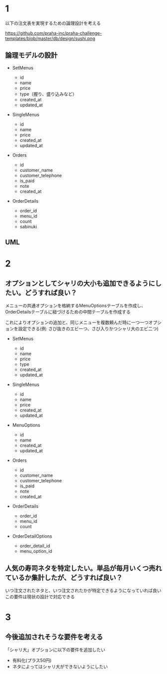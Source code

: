 # 1

以下の注文表を実現するための論理設計を考える

https://github.com/praha-inc/praha-challenge-templates/blob/master/db/design/sushi.png

## 論理モデルの設計

- SetMenus
  - id
  - name
  - price
  - type（握り、盛り込みなど）
  - created_at
  - updated_at

- SingleMenus
  - id
  - name
  - price
  - created_at
  - updated_at

- Orders
  - id
  - customer_name
  - customer_telephone
  - is_paid
  - note
  - created_at

- OrderDetails
  - order_id
  - menu_id
  - count
  - sabinuki

## UML

# 2

## オプションとしてシャリの大小も追加できるようにしたい。どうすれば良い？

メニューの共通オプションを格納するMenuOptionsテーブルを作成し、OrderDetailsテーブルに紐づけるための中間テーブルを作成する

これによりオプションの追加と、同じメニューを複数頼んだ時に一つ一つオプションを設定できる(例: さび抜きのエビ一つ、さび入りかつシャリ大のエビ二つ)

- SetMenus
  - id
  - name
  - price
  - type
  - created_at
  - updated_at

- SingleMenus
  - id
  - name
  - price
  - created_at
  - updated_at

- MenuOptions
  - id
  - name
  - created_at
  - updated_at

- Orders
  - id
  - customer_name
  - customer_telephone
  - is_paid
  - note
  - created_at

- OrderDetails
  - order_id
  - menu_id
  - count

- OrderDetailOptions
  - order_detail_id
  - menu_option_id

## 人気の寿司ネタを特定したい。単品が毎月いくつ売れているか集計したが、どうすれば良い？

いつ注文されたネタと、いつ注文されたかが特定できるようになっていれば良い
この要件は現状の設計で対応できる

# 3

## 今後追加されそうな要件を考える

「シャリ大」オプションに以下の要件を追加したい
- 有料化(プラス50円)
- ネタによってはシャリ大ができないようにしたい
